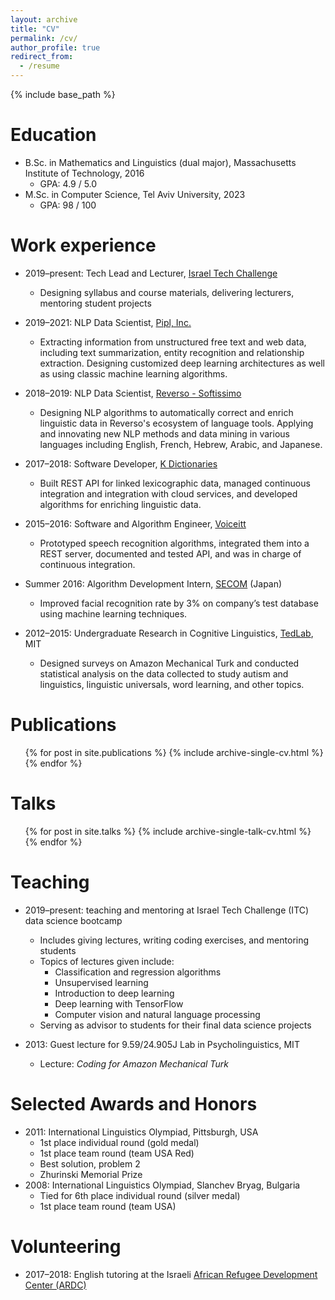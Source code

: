 ```yaml
---
layout: archive
title: "CV"
permalink: /cv/
author_profile: true
redirect_from:
  - /resume
---
```


{% include base_path %}

Education
======
* B.Sc. in Mathematics and Linguistics (dual major), Massachusetts Institute of Technology, 2016
  * GPA: 4.9 / 5.0
* M.Sc. in Computer Science, Tel Aviv University, 2023
  * GPA: 98 / 100

Work experience
======
* 2019–present: Tech Lead and Lecturer, [Israel Tech Challenge](https://www.itc.tech/)
  * Designing syllabus and course materials, delivering lecturers, mentoring student projects

* 2019–2021: NLP Data Scientist, [Pipl, Inc.](https://pipl.com/)
  * Extracting information from unstructured free text and web data, including text summarization, entity recognition and relationship extraction. Designing customized deep learning architectures as well as using classic machine learning algorithms.

* 2018–2019: NLP Data Scientist, [Reverso - Softissimo](http://reverso.net/)
  * Designing NLP algorithms to automatically correct and enrich linguistic data in Reverso's ecosystem of language tools. Applying and innovating new NLP methods and data mining in various languages including English, French, Hebrew, Arabic, and Japanese. 

* 2017–2018: Software Developer, [K Dictionaries](http://kdictionaries.com/)
  * Built REST API for linked lexicographic data, managed continuous integration and integration with cloud services, and developed algorithms for enriching linguistic data.

* 2015–2016: Software and Algorithm Engineer, [Voiceitt](https://voiceitt.com/)
  * Prototyped speech recognition algorithms, integrated them into a REST server, documented and tested API, and was in charge of continuous integration. 

* Summer 2016: Algorithm Development Intern, [SECOM](http://www.secom.co.jp/english/index.html) (Japan)
  * Improved facial recognition rate by 3% on company’s test database using machine learning techniques.

* 2012–2015: Undergraduate Research in Cognitive Linguistics, [TedLab](http://tedlab.mit.edu/), MIT
  * Designed surveys on Amazon Mechanical Turk and conducted statistical analysis on the data collected to study autism and linguistics, linguistic universals, word learning, and other topics.


Publications
======
  <ul>{% for post in site.publications %}
    {% include archive-single-cv.html %}
  {% endfor %}</ul>
  
Talks
======
  <ul>{% for post in site.talks %}
    {% include archive-single-talk-cv.html %}
  {% endfor %}</ul>
  
Teaching
======
  * 2019–present: teaching and mentoring at Israel Tech Challenge (ITC) data science bootcamp
    * Includes giving lectures, writing coding exercises, and mentoring students
    * Topics of lectures given include:
      * Classification and regression algorithms
      * Unsupervised learning
      * Introduction to deep learning
      * Deep learning with TensorFlow
      * Computer vision and natural language processing
    * Serving as advisor to students for their final data science projects
  
  * 2013: Guest lecture for 9.59/24.905J Lab in Psycholinguistics, MIT
    * Lecture: *Coding for Amazon Mechanical Turk*

Selected Awards and Honors
======
* 2011: International Linguistics Olympiad, Pittsburgh, USA
  * 1st place individual round (gold medal)
  * 1st place team round (team USA Red)
  * Best solution, problem 2
  * Zhurinski Memorial Prize
* 2008: International Linguistics Olympiad, Slanchev Bryag, Bulgaria
  * Tied for 6th place individual round (silver medal)
  * 1st place team round (team USA)

Volunteering
======
* 2017–2018: English tutoring at the Israeli [African Refugee Development Center (ARDC)](https://www.ardc-israel.org/)
